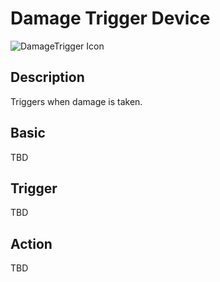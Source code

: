 # Damage Trigger Device

![DamageTrigger Icon](../../images/DeviceIcons/Device_DamageTrigger.png)

## Description

Triggers when damage is taken.

## Basic

TBD

## Trigger

TBD

## Action

TBD
